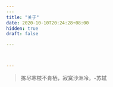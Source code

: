 ```yaml
---
​---
title: "关于"
date: 2020-10-10T20:24:28+08:00
hidden: true
draft: false

​---



---
```




> 拣尽寒枝不肯栖，寂寞沙洲冷。-苏轼

